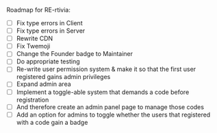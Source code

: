 Roadmap for RE-rtivia:

- [ ] Fix type errors in Client
- [ ] Fix type errors in Server
- [ ] Rewrite CDN
- [ ] Fix Twemoji
- [ ] Change the Founder badge to Maintainer
- [ ] Do appropriate testing
- [ ] Re-write user permission system & make it so that the first user registered gains admin privileges
- [ ] Expand admin area
- [ ] Implement a toggle-able system that demands a code before registration
- [ ] And therefore create an admin panel page to manage those codes
- [ ] Add an option for admins to toggle whether the users that registered with a code gain a badge
